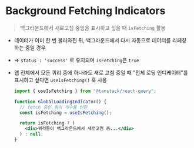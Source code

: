 # Background Fetching Indicators

> 백그라운드에서 새로고침 중임을 표시하고 싶을 때 `isFetching` 활용

- 데이터가 이미 한 번 불러와진 뒤, 백그라운드에서 다시 자동으로 데이터를 리페칭하는 중일 경우
- ⇒ `status : 'success'` 로 유지되며 `isFetching`은 `true`
- 앱 전체에서 모든 쿼리 중에 하나라도 새로 고침 중일 때 "전체 로딩 인디케이터"를 표시하고 싶다면 `useIsFetching()` 훅 사용

  ```jsx
  import { useIsFetching } from "@tanstack/react-query";

  function GlobalLoadingIndicator() {
    // fetch 중인 쿼리 개수를 반환
    const isFetching = useIsFetching();

    return isFetching ? (
      <div>쿼리들이 백그라운드에서 새로고침 중...</div>
    ) : null;
  }
  ```
